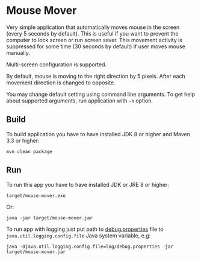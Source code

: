 Mouse Mover
===========

Very simple application that automatically moves mouse in the screen (every 5 seconds by default).
This is useful if you want to prevent the computer to lock screen or run screen saver.
This movement activity is suppressed for some time (30 seconds by default) if user moves mouse manually.

Multi-screen configuration is supported.

By default, mouse is moving to the right direction by 5 pixels.
After each movement direction is changed to opposite. 

You may change default setting using command line arguments.
To get help about supported arguments, run application with `-h` option.

Build
-----

To build application you have to have installed JDK 8 or higher and Maven 3.3 or higher:

    mvn clean package

Run
---

To run this app you have to have installed JDK or JRE 8 or higher:

    target/mouse-mover.exe

Or:

    java -jar target/mouse-mover.jar

To run app with logging just put path to [debug.properties](log/debug.properties) file
to `java.util.logging.config.file` Java system variable, e.g:

    java -Djava.util.logging.config.file=log/debug.properties -jar target/mouse-mover.jar 
